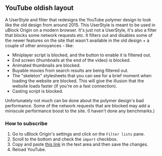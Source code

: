## YouTube oldish layout

A UserStyle and filter that redesigns the YouTube polymer design to look like the old design from around 2015. This UserStyle is meant to be used in uBlock Origin on a modern browser. It's just not a UserStyle, it's also a filter that blocks some network requests etc. It filters out and disables some of the newer features on the site that wasn't available in the old design + a couple of other annoyances - like:

* Miniplayer script is blocked, and the button to enable it is filtered out.
* End screen (thumbnails at the end of the video) is blocked.
* Animated thumbnails are blocked.
* Buyable movies from search results are being filtered out.
* The "skeleton" stylesheets that you can see for a brief moment when loading the website are blocked. This will give the illusion that the website loads faster (if you're on a fast connection).
* Casting script is blocked.

Unfortunately not much can be done about the polymer design's bad performance. Some of the network requests that are blocked may add a miniscule performance boost to the site. (I haven't done any benchmarks.)

### How to subscribe
1. Go to uBlock Origin's settings and click on the `Filter lists` pane.
2. Scroll to the bottom and check the `import` checkbox.
3. Copy and paste [this link](https://raw.githubusercontent.com/lassekongo83/UserStyles/master/youtube/yt-oldish-layout.txt) in the text area and then save the changes.
4. Reload YouTube.
